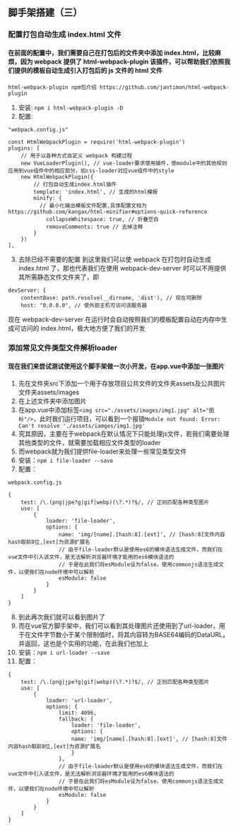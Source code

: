 ## 脚手架搭建（三）

### 配置打包自动生成 index.html 文件

#### 在前面的配置中，我们需要自己在打包后的文件夹中添加 index.html，比较麻烦，因为 webpack 提供了 html-webpack-plugin 该插件，可以帮助我们依照我们提供的模板自动生成引入打包后的 js 文件的 html 文件

`html-webpack-plugin npm包介绍 https://github.com/jantimon/html-webpack-plugin`

1. 安装: `npm i html-webpack-plugin -D`
2. 配置:

```
"webpack.config.js"

const HtmlWebpackPlugin = require('html-webpack-plugin')
plugins: [
    // 用于以各种方式自定义 webpack 构建过程
    new VueLoaderPlugin(), // vue-loader要求使用插件，使module中的其他规则应用到vue组件中的相应部分，如css-loader对应vue组件中的style
    new HtmlWebpackPlugin({
        // 打包自动生成index.html插件
        template: 'index.html', // 生成的html模板
        minify: {
          // 最小化输出模板文件配置,具体配置文档为https://github.com/kangax/html-minifier#options-quick-reference
            collapseWhitespace: true, // 折叠空白
            removeComments: true // 去掉注释
        }
    })
],
```

3. 去除已经不需要的配置
   到这里我们可以使 webpack 在打包时自动生成 index.html 了，那也代表我们在使用 webpack-dev-server 时可以不用提供其所需静态文件文件夹了，即

```
devServer: {
    contentBase: path.resolve(__dirname, 'dist'), // 现在可删除
    host: "0.0.0.0", // 使外部主机可访问该服务器
```

现在 webpack-dev-server 在运行时会自动按照我们的模板配置自动在内存中生成可访问的 index.html，极大地方便了我们的开发


### 添加常见文件类型文件解析loader

#### 现在我们来尝试测试使用这个脚手架做一次小开发，在app.vue中添加一张图片

1. 先在文件夹src下添加一个用于存放项目公共文件的文件夹assets及公共图片文件夹assets/images
2. 在上述文件夹中添加图片
3. 在app.vue中添加标签```<img src="./assets/images/img1.jpg" alt="图标"/>```，此时我们运行项目，可以看到一个报错```Module not found: Error: Can't resolve './assets/iamges/img1.jpg'```
4. 究其原因，主要在于webpack在默认情况下只能处理js文件，若我们需要处理其他类型的文件，就需要加载相应文件类型的loader
5. 而webpack就为我们提供file-loader来处理一些常见类型文件
6. 安装：``` npm i file-loader --save ```
7. 配置：
```
webpack.config.js

{
    test: /\.(png|jpe?g|gif|webp)(\?.*)?$/, // 正则匹配各种类型图片
    use: [
        {
            loader: 'file-loader',
            options: {
                name: 'img/[name].[hash:8].[ext]', // [hash:8]文件内容hash取前8位,[ext]为资源扩展名
                // 由于file-loader默认是使用es6的模块语法生成文件，而我们在vue文件中引入该文件，是无法解析浏览器环境才能用的es6模块语法的
                // 于是在此我们将esModule设为false，使用commonjs语法生成文件，以便我们在node环境中可以解析
                esModule: false 
            }
        }
    ]
}
```
8. 到此再次我们就可以看到图片了
9. 而在vue官方脚手架中，我们可以看到其处理图片还使用到了url-loader，用于在文件字节数小于某个限制值时，将其内容转为BASE64编码的DataURL，并返回，这也是个实用的功能，在此我们也加上
10. 安装：```npm i url-loader --save```
11. 配置：
```
{
    test: /\.(png|jpe?g|gif|webp)(\?.*)?$/, // 正则匹配各种类型图片
    use: [
        {
            loader: 'url-loader',
            options: {
                limit: 4096,
                fallback: {
                    loader: 'file-loader',
                    options: {
                    name: 'img/[name].[hash:8].[ext]', // [hash:8]文件内容hash取前8位,[ext]为资源扩展名
                    }
                },
                // 由于file-loader默认是使用es6的模块语法生成文件，而我们在vue文件中引入该文件，是无法解析浏览器环境才能用的es6模块语法的
                // 于是在此我们将esModule设为false，使用commonjs语法生成文件，以便我们在node环境中可以解析
                esModule: false 
            }
        }
    ]
}
```

